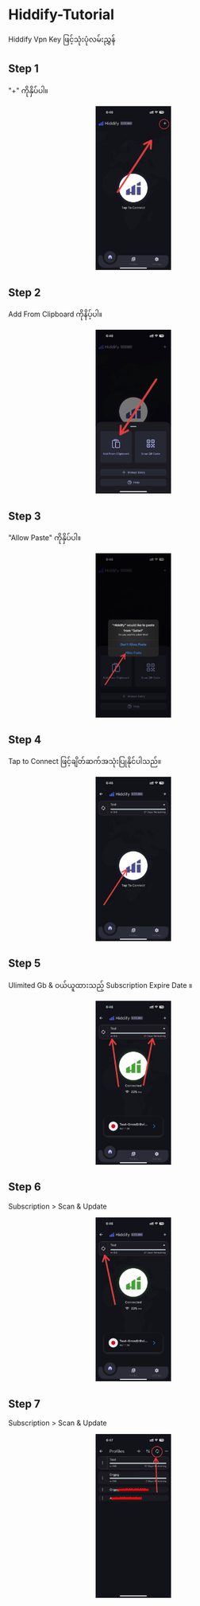 # Hiddify-Tutorial

Hiddify Vpn Key ဖြင့်သုံးပုံလမ်းညွှန်

## Step 1
"+" ကိုနှိပ်ပါ။
<p align="center">
  <img src="images/Step1.jpg" width="30%">
</p>

## Step 2
Add From Clipboard ကိုနိပ့်ပါ။
<p align="center">
  <img src="images/Step2.jpg" width="30%">
</p>

## Step 3
"Allow Paste" ကိုနှိပ်ပါ။
<p align="center">
  <img src="images/Step3.jpg" width="30%">
</p>

## Step 4
Tap to Connect ဖြင့်ချိတ်ဆက်အသုံးပြုနိုင်ပါသည်။
<p align="center">
  <img src="images/Step4.jpg" width="30%">
</p>

## Step 5
Ulimited Gb & ဝယ်ယူထားသည့် Subscription Expire Date ။
<p align="center">
  <img src="images/Step5.jpg" width="30%">
</p>

## Step 6
Subscription > Scan & Update
<p align="center">
  <img src="images/Step6.jpg" width="30%">
</p>

## Step 7
Subscription > Scan & Update
<p align="center">
  <img src="images/Step7.jpg" width="30%">
</p>
